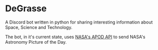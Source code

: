 # DeGrasse
A Discord bot written in python for sharing interesting information about Space, Science and Technology.

The bot, in it's current state, uses [NASA's APOD API](https://github.com/nasa/apod-api) to send NASA's Astronomy Picture of the Day. 
